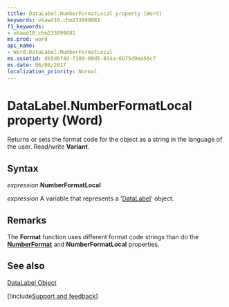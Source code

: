 ```yaml
---
title: DataLabel.NumberFormatLocal property (Word)
keywords: vbawd10.chm233899081
f1_keywords:
- vbawd10.chm233899081
ms.prod: word
api_name:
- Word.DataLabel.NumberFormatLocal
ms.assetid: db5d6f4d-7109-80d5-834a-6b75d9ea56c7
ms.date: 06/08/2017
localization_priority: Normal
---
```



# DataLabel.NumberFormatLocal property (Word)

Returns or sets the format code for the object as a string in the language of the user. Read/write  **Variant**.


## Syntax

_expression_.**NumberFormatLocal**

 _expression_ A variable that represents a '[DataLabel](Word.DataLabel.md)' object.


## Remarks

The  **Format** function uses different format code strings than do the **[NumberFormat](Word.DataLabel.NumberFormat.md)** and **NumberFormatLocal** properties.


## See also


[DataLabel Object](Word.DataLabel.md)

[!include[Support and feedback](~/includes/feedback-boilerplate.md)]